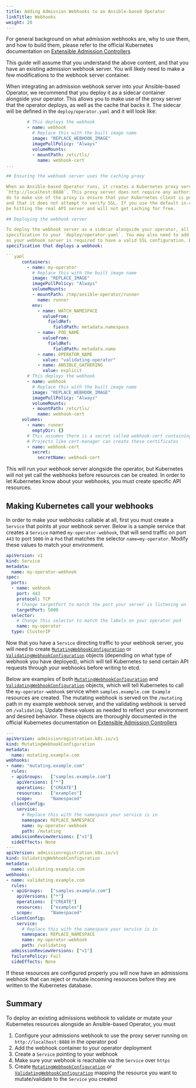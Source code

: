 ```yaml
---
title: Adding Admission Webhooks to an Ansible-based Operator
linkTitle: Webhooks
weight: 20
---
```


For general background on what admission webhooks are, why to use them, and how to build them,
please refer to the official Kubernetes documentation on [Extensible Admission Controllers][admission-controllers]

This guide will assume that you understand the above content, and that you have an existing admission
webhook server. You will likely need to make a few modifications to the webhook server container.

When integrating an admission webhook server into your Ansible-based Operator, we recommend that you
deploy it as a sidecar container alongside your operator. This allows you to make use of the proxy
server that the operator deploys, as well as the cache that backs it. The sidecar will be defined in the `deploy/operator.yaml` and it will look like:

```yaml
        # This deploys the webhook
        - name: webhook
          # Replace this with the built image name
          image: "REPLACE_WEBHOOK_IMAGE"
          imagePullPolicy: "Always"
          volumeMounts:
          - mountPath: /etc/tls/
            name: webhook-cert
...            

## Ensuring the webhook server uses the caching proxy

When an Ansible-based Operator runs, it creates a Kubernetes proxy server and serves it on
`http://localhost:8888`. This proxy server does not require any authorization, so all you need to
do to make use of the proxy is ensure that your Kubernetes client is pointing at `http://localhost:8888`
and that it does not attempt to verify SSL. If you use the default in-cluster configuration, you will
be hitting the real API server and will not get caching for free.

## Deploying the webhook server

To deploy the webhook server as a sidecar alongside your operator, all you need to do is add the container
specification to your `deploy/operator.yaml`. You may also need to add a volume for mounting in TLS secrets,
as your webhook server is required to have a valid SSL configuration. Below is a sample updated container
specification that deploys a webhook:

```yaml
      containers:
        - name: my-operator
          # Replace this with the built image name
          image: "REPLACE_IMAGE"
          imagePullPolicy: "Always"
          volumeMounts:
          - mountPath: /tmp/ansible-operator/runner
            name: runner
          env:
            - name: WATCH_NAMESPACE
              valueFrom:
                fieldRef:
                  fieldPath: metadata.namespace
            - name: POD_NAME
              valueFrom:
                fieldRef:
                  fieldPath: metadata.name
            - name: OPERATOR_NAME
              value: "validating-operator"
            - name: ANSIBLE_GATHERING
              value: explicit
        # This deploys the webhook
        - name: webhook
          # Replace this with the built image name
          image: "REPLACE_WEBHOOK_IMAGE"
          imagePullPolicy: "Always"
          volumeMounts:
          - mountPath: /etc/tls/
            name: webhook-cert
      volumes:
        - name: runner
          emptyDir: {}
        # This assumes there is a secret called webhook-cert containing TLS certificates
        # Projects like cert-manager can create these certificates
        - name: webhook-cert
          secret:
            secretName: webhook-cert
```

This will run your webhook server alongside the operator, but Kubernetes will not yet call the webhooks before
resources can be created. In order to let Kubernetes know about your webhooks, you must create specific API resources.

## Making Kubernetes call your webhooks

In order to make your webhooks callable at all, first you must create a `Service` that points at your
webhook server. Below is a sample service that creates a `Service` named `my-operator-webhook`, that will
send traffic on port `443` to port `5000` in a `Pod` that matches the selector `name=my-operator`. Modify these
values to match your environment.

```yaml
apiVersion: v1
kind: Service
metadata:
  name: my-operator-webhook
spec:
  ports:
  - name: webhook
    port: 443
    protocol: TCP
    # Change targetPort to match the port your server is listening on
    targetPort: 5000
  selector:
    # Change this selector to match the labels on your operator pod
    name: my-operator
  type: ClusterIP
```

Now that you have a `Service` directing traffic to your webhook server, you will need to create
[`MutatingWebhookConfiguration`][mutating-webhook] or [`ValidatingWebhookConfiguration`][validating-webhook] objects (depending on what type of webhook you have deployed), which will tell Kubernetes
to send certain API requests through your webhooks before writing to etcd.

Below are examples of both [`MutatingWebhookConfiguration`][mutating-webhook] and [`ValidatingWebhookConfiguration`][validating-webhook] objects,
which will tell Kubernetes to call the `my-operator-webhook` service when `samples.example.com Example` resources
are created. The mutating webhook is served on the `/mutating` path in my example webhook server, and the validating webhook is served on `/validating`. Update these values as needed to reflect your environment
and desired behavior. These objects are thoroughly documented in the official Kubernetes documentation on [Extensible Admission Controllers][admission-controllers]

```yaml
---
apiVersion: admissionregistration.k8s.io/v1
kind: MutatingWebhookConfiguration
metadata:
  name: mutating.example.com
webhooks:
- name: "mutating.example.com"
  rules:
  - apiGroups:   ["samples.example.com"]
    apiVersions: ["*"]
    operations:  ["CREATE"]
    resources:   ["examples"]
    scope:       "Namespaced"
  clientConfig:
    service:
      # Replace this with the namespace your service is in
      namespace: REPLACE_NAMESPACE
      name: my-operator-webhook
      path: /mutating
  admissionReviewVersions: ["v1"]
  sideEffects: None
---
apiVersion: admissionregistration.k8s.io/v1
kind: ValidatingWebhookConfiguration
metadata:
  name: validating.example.com
webhooks:
- name: validating.example.com
  rules:
  - apiGroups:   ["samples.example.com"]
    apiVersions: ["*"]
    operations:  ["CREATE"]
    resources:   ["examples"]
    scope:       "Namespaced"
  clientConfig:
    service:
      # Replace this with the namespace your service is in
      namespace: REPLACE_NAMESPACE
      name: my-operator-webhook
      path: /validating
  admissionReviewVersions: ["v1"]
  failurePolicy: Fail
  sideEffects: None
```

If these resources are configured properly you will now have an admissions webhook that can reject or mutate
incoming resources before they are written to the Kubernetes database.

## Summary

To deploy an existing admissions webhook to validate or mutate your Kubernetes resources alongside an 
Ansible-based Operator, you must
1. Configure your admissions webhook to use the proxy server running on `http://localhost:8888` in the operator pod
1. Add the webhook container to your operator deployment
1. Create a `Service` pointing to your webhook
1. Make sure your webhook is reachable via the `Service` over `https`
1. Create [`MutatingWebhookConfiguration`][mutating-webhook] or [`ValidatingWebhookConfiguration`][validating-webhook] mapping the resource you want to mutate/validate to the `Service` you created


[admission-controllers]:https://kubernetes.io/docs/reference/access-authn-authz/extensible-admission-controllers/
[validating-webhook]:https://kubernetes.io/docs/reference/generated/kubernetes-api/v1.17/#validatingwebhookconfiguration-v1-admissionregistration-k8s-io
[mutating-webhook]:https://kubernetes.io/docs/reference/generated/kubernetes-api/v1.17/#mutatingwebhookconfiguration-v1-admissionregistration-k8s-io

